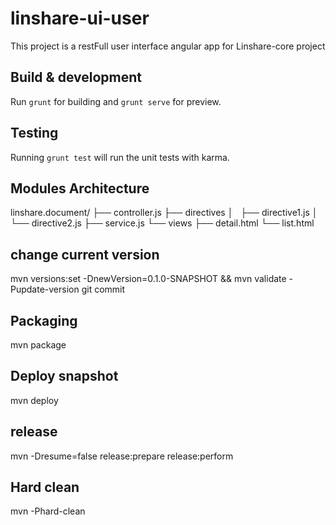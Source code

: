 # linshare-ui-user

This project is a restFull user interface angular app for Linshare-core project

## Build & development

Run `grunt` for building and `grunt serve` for preview.

## Testing

Running `grunt test` will run the unit tests with karma.

## Modules Architecture

linshare.document/
├── controller.js
├── directives
│   ├── directive1.js
│   └── directive2.js
├── service.js
└── views
    ├── detail.html
    └── list.html


## change current version
mvn versions:set -DnewVersion=0.1.0-SNAPSHOT && mvn validate -Pupdate-version
git commit

## Packaging
mvn package

## Deploy snapshot
mvn deploy

## release
mvn -Dresume=false release:prepare release:perform

## Hard clean
mvn -Phard-clean

